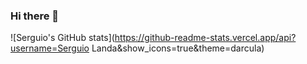 ### Hi there 👋

![Serguio's GitHub stats](https://github-readme-stats.vercel.app/api?username=Serguio Landa&show_icons=true&theme=darcula)


<!--
**SerguioL/SerguioL** is a ✨ _special_ ✨ repository because its `README.md` (this file) appears on your GitHub profile.

Here are some ideas to get you started:

- 🔭 I’m currently working on ...
- 🌱 I’m currently learning ...
- 👯 I’m looking to collaborate on ...
- 🤔 I’m looking for help with ...
- 💬 Ask me about ...
- 📫 How to reach me: ...
- 😄 Pronouns: ...
- ⚡ Fun fact: ...
-->

